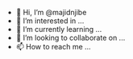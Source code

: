 - 👋 Hi, I’m @majidnjibe
- 👀 I’m interested in ...
- 🌱 I’m currently learning ...
- 💞️ I’m looking to collaborate on ...
- 📫 How to reach me ...

<!---
majidnjibe/majidnjibe is a ✨ special ✨ repository because its `README.md` (this file) appears on your GitHub profile.
You can click the Preview link to take a look at your changes.
--->
